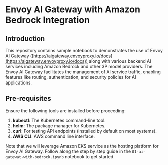 # Envoy AI Gateway with Amazon Bedrock Integration

## Introduction
This repository contains sample notebook to demonstrates the use of Envoy AI Gateway ([https://aigateway.envoyproxy.io/docs](https://aigateway.envoyproxy.io/docs)) along with various backend AI services including Amazon Bedrock and other 3P model providers. The Envoy AI Gateway facilitates the management of AI service traffic, enabling features like routing, authentication, and security policies for AI applications.


## Pre-requisites
Ensure the following tools are installed before proceeding:

1.  **kubectl**: The Kubernetes command-line tool.
2.  **helm**: The package manager for Kubernetes.
3.  **curl**: For testing API endpoints (installed by default on most systems).
4.  **AWS CLI**: AWS command line interface.

Note that we will leverage Amazon EKS service as the hosting platform for Envoy AI Gateway. 
Follow along the step by step guide in the `01-ai-gatewat-with-bedrock.ipynb` notebook to get started.


